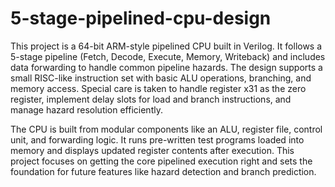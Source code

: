 # 5-stage-pipelined-cpu-design

This project is a 64-bit ARM-style pipelined CPU built in Verilog. It follows a 5-stage pipeline (Fetch, Decode, Execute, Memory, Writeback) and includes data forwarding to handle common pipeline hazards. The design supports a small RISC-like instruction set with basic ALU operations, branching, and memory access. Special care is taken to handle register x31 as the zero register, implement delay slots for load and branch instructions, and manage hazard resolution efficiently.

The CPU is built from modular components like an ALU, register file, control unit, and forwarding logic. It runs pre-written test programs loaded into memory and displays updated register contents after execution. This project focuses on getting the core pipelined execution right and sets the foundation for future features like hazard detection and branch prediction.
